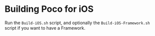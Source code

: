 # Building Poco for iOS

Run the `Build-iOS.sh` script, and optionally the `Build-iOS-Framework.sh` script if you want to have a Framework.
